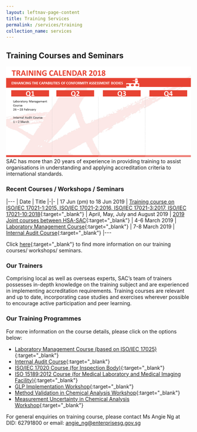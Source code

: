 ```yaml
---
layout: leftnav-page-content
title: Training Services
permalink: /services/training
collection_name: services
---
```


## Training Courses and Seminars

![Training Calender 2018](/images/services/Training-Calendar.png)
SAC has more than 20 years of experience in providing training to assist organisations in understanding and applying accreditation criteria to international standards. 

### Recent Courses / Workshops / Seminars

|---
| Date | Title 
|-|-
| 17 Jun (pm) to 18 Jun 2019 | [Training course on ISO/IEC 17021-1:2015, ISO/IEC 17021-2:2016, ISO/IEC 17021-3:2017, ISO/IEC 17021-10:2018](/courses/training-course-ISOIEC-17021-12015,-ISOIEC-17021-22016){:target="_blank"}
| April, May, July and August 2019 | [2019 Joint courses between HSA-SAC](/courses/joint-courses-between-HSA-SAC){:target="_blank"}
| 4-6 March 2019 | [Laboratory Management Course](/courses/laboratory-management-course){:target="_blank"}
| 7-8 March 2019 | [Internal Audit Course](/courses/internal-audit-course){:target="_blank"}
|---

Click [here](/courses){:target="_blank"} to find more information on our training courses/ workshops/ seminars. 

### Our Trainers
Comprising local as well as overseas experts, SAC’s team of trainers possesses in-depth knowledge on the training subject and are experienced in implementing accreditation requirements. Training courses are relevant and up to date, incorporating case studies and exercises wherever possible to encourage active participation and peer learning.

### Our Training Programmes
For more information on the course details, please click on the options below: 
* [Laboratory Management Course (based on ISO/IEC 17025)](/files/training/Lab-Management-Course.pdf){:target="_blank"}
* [Internal Audit Course](/files/training/Internal-Audit-Course.pdf){:target="_blank"}
* [ISO/IEC 17020 Course (for Inspection Body)](/files/training/ISO-17020-Course.pdf){:target="_blank"}
* [ISO 15189:2012 Course (for Medical Laboratory and Medical Imaging Facility)](/files/training/ISO-15189-Course-Overview-June-2013.pdf){:target="_blank"}
* [GLP Implementation Workshop](/files/training/GLP-Implementation-Workshop.pdf){:target="_blank"}
* [Method Validation in Chemical Analysis Workshop](/files/training/MV-(chemical)-workshop.pdf){:target="_blank"}
* [Measurement Uncertainty in Chemical Analysis Workshop](/files/training/MU-(chemical)-workshop.pdf){:target="_blank"}

For general enquiries on training course, please contact Ms Angie Ng at DID: 62791800 or email: [angie_ng@enterprisesg.gov.sg](mailto:angie_ng@enterprisesg.gov.sg)
